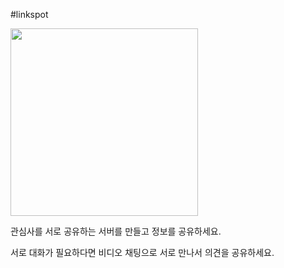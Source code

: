 #linkspot

<img src="https://user-images.githubusercontent.com/83802720/139703893-c519f771-5b25-44c0-b132-dc442cd9af33.png" width="300" height="300">

관심사를 서로 공유하는 서버를 만들고 정보를 공유하세요.

서로 대화가 필요하다면 비디오 채팅으로 서로 만나서 의견을 공유하세요.
